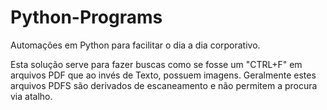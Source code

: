 # Python-Programs
Automações em Python para facilitar o dia a dia corporativo.



Esta solução serve para fazer buscas como se fosse um "CTRL+F" em arquivos PDF que ao invés de Texto, possuem imagens.
Geralmente estes arquivos PDFS são derivados de escaneamento e não permitem a procura via atalho.
